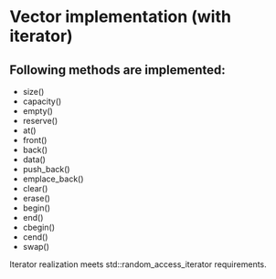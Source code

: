 # Vector implementation (with iterator)
## Following methods are implemented:
- size()
- capacity()
- empty()
- reserve()
- at()
- front()
- back()
- data()
- push_back()
- emplace_back()
- clear()
- erase()
- begin()
- end()
- cbegin()
- cend()
- swap()

Iterator realization meets std::random_access_iterator requirements.
